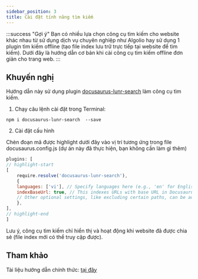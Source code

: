 ```yaml
---
sidebar_position: 3
title: Cài đặt tính năng tìm kiếm
---
```


:::success "Gợi ý"
Bạn có nhiều lựa chọn công cụ tìm kiếm cho website khác nhau từ sử dụng dịch vụ chuyên nghiệp như Algolio hay sử dụng 1 plugin tìm kiếm offline (tạo file index lưu trữ trực tiếp tại website để tìm kiếm). Dưới đây là hướng dẫn cơ bản khi cài công cụ tìm kiếm offline đơn giản cho trang web.
:::

## Khuyến nghị

Hướng dẫn này sử dụng plugin [docusaurus-lunr-search](https://github.com/praveenn77/docusaurus-lunr-search) làm công cụ tìm kiếm.

1. Chạy câu lệnh cài đặt trong Terminal:

```
npm i docusaurus-lunr-search  --save
```

2. Cài đặt cấu hình

Chèn đoạn mã được highlight dưới đây vào vị trí tương ứng trong file docusaurus.config.js (dự án này đã thực hiện, bạn không cần làm gì thêm)

```jsx
plugins: [
// highlight-start
[
    require.resolve('docusaurus-lunr-search'),
    {
    languages: ['vi'], // Specify languages here (e.g., 'en' for English)
    indexBaseUrl: true, // This indexes URLs with base URL in Docusaurus
    // Other optional settings, like excluding certain paths, can be added here
    },
],
// highlight-end
]
```

Lưu ý, công cụ tìm kiếm chỉ hiển thị và hoạt động khi website đã được chia sẻ (file index mới có thể truy cập được).

## Tham khảo

Tài liệu hướng dẫn chính thức: [tại đây](https://docusaurus.io/docs/search#using-local-search)